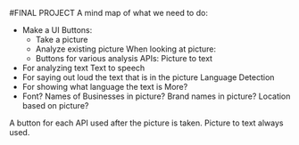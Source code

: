 #FINAL PROJECT
A mind map of what we need to do:
- Make a UI
  Buttons:
  - Take a picture
  - Analyze existing picture
  When looking at picture:
  - Buttons for various analysis
APIs:
Picture to text
- For analyzing text
Text to speech
- For saying out loud the text that is in the picture
Language Detection
- For showing what language the text is
More?
- Font? Names of Businesses in picture? Brand names in picture? Location based on picture?

A button for each API used after the picture is taken.
Picture to text always used.

